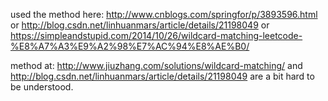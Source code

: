 used the method here: http://www.cnblogs.com/springfor/p/3893596.html
or http://blog.csdn.net/linhuanmars/article/details/21198049
or https://simpleandstupid.com/2014/10/26/wildcard-matching-leetcode-%E8%A7%A3%E9%A2%98%E7%AC%94%E8%AE%B0/

method at: http://www.jiuzhang.com/solutions/wildcard-matching/ and http://blog.csdn.net/linhuanmars/article/details/21198049
are a bit hard to be understood.
